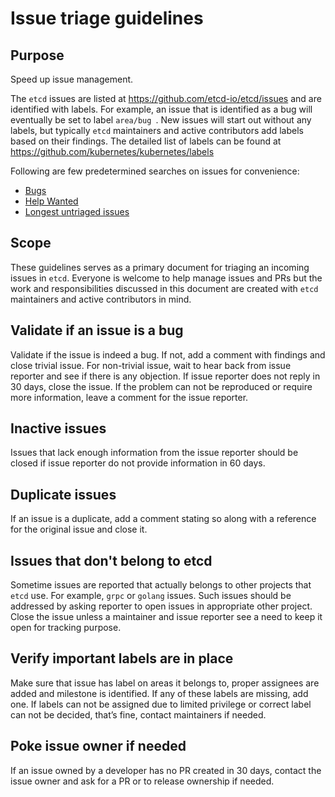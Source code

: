 # Issue triage guidelines

## Purpose

Speed up issue management.

The `etcd` issues are listed at https://github.com/etcd-io/etcd/issues
and are identified with labels. For example, an issue that is identified
as a bug will eventually be set to label `area/bug `. New issues will
start out without any labels, but typically `etcd` maintainers and active contributors
add labels based on their findings. The detailed list of labels can be found at
https://github.com/kubernetes/kubernetes/labels

Following are few predetermined searches on issues for convenience:
* [Bugs](https://github.com/etcd-io/etcd/labels/area%2Fbug)
* [Help Wanted](https://github.com/etcd-io/etcd/labels/Help%20Wanted)
* [Longest untriaged issues](https://github.com/etcd-io/etcd/issues?utf8=%E2%9C%93&q=is%3Aopen+sort%3Aupdated-asc+)

## Scope

These guidelines serves as a primary document for triaging an incoming issues in
`etcd`. Everyone is welcome to help manage issues and PRs but the work and responsibilities discussed in this document are created with `etcd` maintainers and active contributors in mind.

## Validate if an issue is a bug

Validate if the issue is indeed a bug. If not, add a comment with findings and close trivial issue. For non-trivial issue, wait to hear back from issue reporter and see if there is any objection. If issue reporter does not reply in 30 days, close the issue. If the problem can not be reproduced or require more information, leave a comment for the issue reporter.

## Inactive issues

Issues that lack enough information from the issue reporter should be closed if issue reporter do not provide information in 60 days.

## Duplicate issues

If an issue is a duplicate, add a comment stating so along with a reference for the original issue and close it.

## Issues that don't belong to etcd

Sometime issues are reported that actually belongs to other projects that `etcd` use. For example, `grpc` or `golang` issues. Such issues should be addressed by asking reporter to open issues in appropriate other project. Close the issue unless a maintainer and issue reporter see a need to keep it open for tracking purpose.

## Verify important labels are in place

Make sure that issue has label on areas it belongs to, proper assignees are added and milestone is identified. If any of these labels are missing, add one. If labels can not be assigned due to limited privilege or correct label can not be decided, that’s fine, contact maintainers if needed.

## Poke issue owner if needed

If an issue owned by a developer has no PR created in 30 days, contact the issue owner and ask for a PR or to release ownership if needed.
